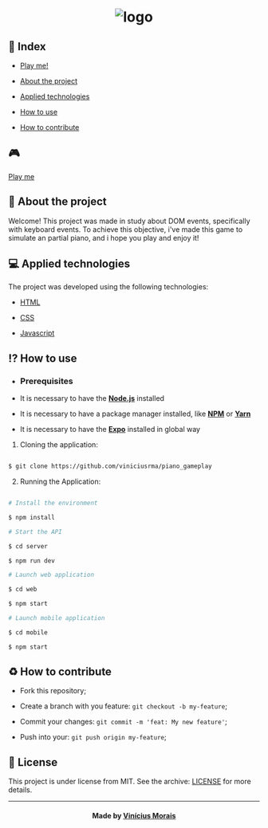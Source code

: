 <h1  align="center">
  <img src="https://i.ibb.co/cJKvXHf/logo.png" alt="logo" border="0">
</h1>
  
## 📍 Index

- [Play me!](https://viniciusrma.github.io/piano_gameplay/)

- [About the project](#About)

- [Applied technologies](#applied-technologies)

- [How to use](#how-to-use)

- [How to contribute](#hot-to-contribute)
  

## 🎮 
[Play me](https://viniciusrma.github.io/piano_gameplay/)

<a  id="about"></a>
## 📑 About the project

Welcome! 
This project was made in study about DOM events, specifically with keyboard events. 
To achieve this objective, i've made this game to simulate an partial piano, and i hope you play and enjoy it!

<a  id="applied-technologies"></a>
## 💻 Applied technologies

The project was developed using the following technologies:

- [HTML](https://developer.mozilla.org/pt-BR/docs/Web/HTML)

- [CSS](https://developer.mozilla.org/pt-BR/docs/Web/CSS/)

- [Javascript](https://developer.mozilla.org/pt-BR/docs/Aprender/JavaScript)

<a  id="how-to-use"></a>
## ⁉ How to use

- ### **Prerequisites**

- It is necessary to have the **[Node.js](https://nodejs.org/en/)** installed

- It is necessary to have a package manager installed, like **[NPM](https://www.npmjs.com/)** or **[Yarn](https://yarnpkg.com/)**

- It is necessary to have the **[Expo](https://expo.io/)** installed in global way

1. Cloning the application:

```sh

$ git clone https://github.com/viniciusrma/piano_gameplay

```

2. Running the Application:

```sh

# Install the environment

$ npm install

# Start the API

$ cd server

$ npm run dev

# Launch web application

$ cd web

$ npm start

# Launch mobile application

$ cd mobile

$ npm start

```

<a  id="hot-to-contribute"></a>
## ♻️ How to contribute

- Fork this repository;

- Create a branch with you feature: `git checkout -b my-feature`;

- Commit your changes: `git commit -m 'feat: My new feature'`;

- Push into your: `git push origin my-feature`;

## 📝 License

This project is under license from MIT. See the archive: [LICENSE](license.md) for more details.

---

<h4  align="center">
Made by <a  href="https://www.linkedin.com/in/viniciusrma/"  target="_blank">Vinícius Morais</a>
</h4>
